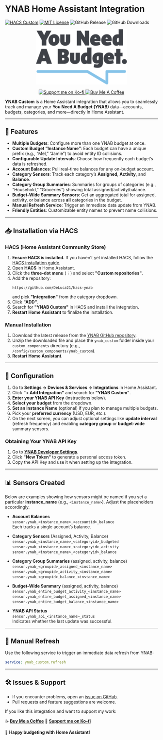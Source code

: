 # YNAB Home Assistant Integration

[![HACS Custom](https://img.shields.io/badge/HACS-Custom-orange.svg)](https://hacs.xyz/)
[![MIT License](https://img.shields.io/badge/License-MIT-blue.svg?style=flat-square)](LICENSE)
![GitHub Release](https://img.shields.io/github/v/release/DeLuca21/hacs-ynab?include_prereleases)
![GitHub Downloads](https://img.shields.io/github/downloads/DeLuca21/hacs-ynab/latest/total)


<p align="center">
  <img src="https://raw.githubusercontent.com/DeLuca21/hacs-ynab/refs/heads/main/assets/yanb_logo.png" alt="YNAB Logo" width="300">
</p>
<p align="center">
  <a href="https://ko-fi.com/DeLuca21" target="_blank">
    <img src="https://ko-fi.com/img/githubbutton_sm.svg" height="35" alt="Support me on Ko-fi" />
  </a>
  <a href="https://buymeacoffee.com/DeLuca21" target="_blank">
    <img src="https://cdn.buymeacoffee.com/buttons/default-orange.png" alt="Buy Me A Coffee" height="41" width="174">
  </a>
</p>

**YNAB Custom** is a Home Assistant integration that allows you to seamlessly track and manage your **You Need A Budget (YNAB)** data—accounts, budgets, categories, and more—directly in Home Assistant.

---

## 🚀 Features

- **Multiple Budgets**: Configure more than one YNAB budget at once.
- **Custom Budget “Instance Name”**: Each budget can have a unique prefix (e.g., “Mel,” “Jamie”) to avoid entity ID collisions.
- **Configurable Update Intervals**: Choose how frequently each budget’s data is refreshed.
- **Account Balances**: Pull real-time balances for any on-budget account.
- **Category Sensors**: Track each category’s **Assigned**, **Activity**, and **Balance**.
- **Category Group Summaries**: Summaries for groups of categories (e.g., “Household,” “Groceries”) showing total assigned/activity/balance.
- **Budget-Wide Summary Sensors**: Get an aggregated total for assigned, activity, or balance across **all** categories in the budget.
- **Manual Refresh Service**: Trigger an immediate data update from YNAB.
- **Friendly Entities**: Customizable entity names to prevent name collisions.

---

## 📥 Installation via HACS

### HACS (Home Assistant Community Store)

1. **Ensure HACS is installed.** If you haven’t yet installed HACS, follow the [HACS installation guide](https://hacs.xyz/docs/installation/manual).
2. Open **HACS** in Home Assistant.
3. Click the **three-dot menu** (⋮) and select **"Custom repositories"**.
4. Add the repository:
   ```
   https://github.com/DeLuca21/hacs-ynab
   ```
   and pick **"Integration"** from the category dropdown.
5. Click **"ADD"**.
6. Search for **"YNAB Custom"** in HACS and install the integration.
7. **Restart Home Assistant** to finalize the installation.

### Manual Installation

1. Download the latest release from the [YNAB GitHub repository](https://github.com/DeLuca21/hacs-ynab/releases).
2. Unzip the downloaded file and place the `ynab_custom` folder inside your `custom_components` directory (e.g., `/config/custom_components/ynab_custom`).
3. **Restart Home Assistant**.

---

## 🔧 Configuration

1. Go to **Settings → Devices & Services → Integrations** in Home Assistant.
2. Click **"+ Add Integration"** and search for **"YNAB Custom"**.
3. **Enter your YNAB API Key** (instructions below).
4. **Select your budget** from the dropdown.
5. **Set an Instance Name** (optional) if you plan to manage multiple budgets.
6. Pick your **preferred currency** (USD, EUR, etc.).
7. On the next screen, you can adjust optional settings like **update interval** (refresh frequency) and enabling **category group** or **budget-wide** summary sensors.

### Obtaining Your YNAB API Key

1. Go to [**YNAB Developer Settings**](https://app.ynab.com/settings/developer).
2. Click **"New Token"** to generate a personal access token.
3. Copy the API Key and use it when setting up the integration.

---

## 📊 Sensors Created

Below are examples showing how sensors might be named if you set a particular **instance_name** (e.g., `<instance_name>`). Adjust the placeholders accordingly.

- **Account Balances**  
  `sensor.ynab_<instance_name>_<accountid>_balance`  
  Each tracks a single account’s balance.

- **Category Sensors** (Assigned, Activity, Balance)  
  `sensor.ynab_<instance_name>_<categoryid>_budgeted`  
  `sensor.ynab_<instance_name>_<categoryid>_activity`  
  `sensor.ynab_<instance_name>_<categoryid>_balance`

- **Category Group Summaries** (assigned, activity, balance)  
  `sensor.ynab_<groupid>_assigned_<instance_name>`  
  `sensor.ynab_<groupid>_activity_<instance_name>`  
  `sensor.ynab_<groupid>_balance_<instance_name>`

- **Budget-Wide Summary** (assigned, activity, balance)  
  `sensor.ynab_entire_budget_activity_<instance_name>`  
  `sensor.ynab_entire_budget_assigned_<instance_name>`  
  `sensor.ynab_entire_budget_balance_<instance_name>`

- **YNAB API Status**  
  `sensor.ynab_api_<instance_name>_status`  
  Indicates whether the last update was successful.

---

## 🔄 Manual Refresh

Use the following service to trigger an immediate data refresh from YNAB:
```yaml
service: ynab_custom.refresh
```

---

## 🛠 Issues & Support

- If you encounter problems, open an [issue on GitHub](https://github.com/DeLuca21/hacs-ynab/issues).
- Pull requests and feature suggestions are welcome.

If you like this integration and want to support my work:

☕ [**Buy Me a Coffee**](https://www.buymeacoffee.com/DeLuca21)
💙 [**Support me on Ko-fi**](https://ko-fi.com/DeLuca21)
  
🚀 **Happy budgeting with Home Assistant!**
